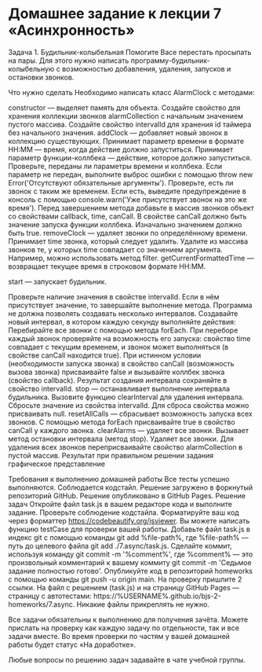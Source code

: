 # Домашнее задание к лекции 7 «Асинхронность» 

Задача 1. Будильник-колыбельная
Помогите Васе перестать просыпать на пары. Для этого нужно написать программу-будильник-колыбельную с возможностью добавления, удаления, запусков и остановки звонков.

Что нужно сделать
Необходимо написать класс AlarmClock с методами:

constructor — выделяет память для объекта.
Создайте свойство для хранения коллекции звонков alarmCollection с начальным значением пустого массива.
Создайте свойство intervalId для хранения id таймера без начального значения.
addClock — добавляет новый звонок в коллекцию существующих.
Принимает параметр времени в формате HH:MM — время, когда действие должно запуститься.
Принимает параметр функции-коллбека — действие, которое должно запуститься.
Проверьте, переданы ли параметры времени и коллбека. Если параметр не передан, выполните выброс ошибки с помощью throw new Error('Отсутствуют обязательные аргументы').
Проверьте, есть ли звонок с таким же временем. Если есть, выведите предупреждение в консоль с помощью console.warn('Уже присутствует звонок на это же время').
Перед завершением метода добавьте в массив звонков объект со свойствами callback, time, canCall. В свойстве canCall должно быть значение запуска функции коллбека. Изначально значением должно быть true.
removeClock — удаляет звонки по определённому времени.
Принимает time звонка, который следует удалить.
Удалите из массива звонков те, у которых time совпадает со значением аргумента. Например, можно использовать метод filter.
getCurrentFormattedTime — возвращает текущее время в строковом формате HH:MM.

start — запускает будильник.

Проверьте наличие значения в свойстве intervalId. Если в нём присутствует значение, то завершайте выполнение метода. Программа не должна позволять создавать несколько интервалов.
Создавайте новый интервал, в котором каждую секунду выполняйте действия:
Перебирайте все звонки с помощью метода forEach.
При переборе каждый звонок проверяйте на возможность его запуска: свойство time совпадает с текущим временем, и звонок может выполняться (в свойстве canCall находится true).
При истинном условии (необходимости запуска звонка) в свойство canCall (возможность вызова звонка) присваивайте false и вызывайте коллбек звонка (свойство callback).
Результат создания интервала сохраняйте в свойство intervalId.
stop — останавливает выполнение интервала будильника.
Вызовите функцию clearInterval для удаления интервала.
Сбросьте значение из свойства intervalId. Для сброса свойства можно присваивать null.
resetAllCalls — сбрасывает возможность запуска всех звонков.
С помощью метода forEach присваивайте true в свойство canCall у каждого звонка.
clearAlarms — удаляет все звонки.
Вызывает метод остановки интервала (метод stop).
Удаляет все звонки. Для удаления всех звонков переприсваивайте свойство alarmCollection в пустой массив.
Результат при правильном решении задания
графическое представление

Требования к выполнению домашней работы
Все тесты успешно выполняются.
Соблюдается кодстайл.
Решение загружено в форкнутый репозиторий GitHub.
Решение опубликовано в GitHub Pages.
Решение задач
Откройте файл task.js в вашем редакторе кода и выполните задание.
Проверьте соблюдение кодстайла. Форматируйте ваш код через форматтер https://codebeautify.org/jsviewer.
Вы можете написать функцию testCase для проверки вашей работы.
Добавьте файл task.js в индекс git с помощью команды git add %file-path%, где %file-path% — путь до целевого файла git add ./7.async/task.js.
Сделайте коммит, используя команду git commit -m '%comment%', где %comment% — это произвольный комментарий к вашему коммиту git commit -m 'Седьмое задание полностью готово'.
Опубликуйте код в репозиторий homeworks с помощью команды git push -u origin main.
На проверку пришлите 2 ссылки. На файл с решением (task.js) и на страницу GitHub Pages — страницу с автотестами: https://%USERNAME%.github.io/bjs-2-homeworks/7.async.
Никакие файлы прикреплять не нужно.

Все задачи обязательны к выполнению для получения зачёта. Можете прислать на проверку как каждую задачу по отдельности, так и все задачи вместе. Во время проверки по частям у вашей домашней работы будет статус «На доработке».

Любые вопросы по решению задач задавайте в чате учебной группы.
